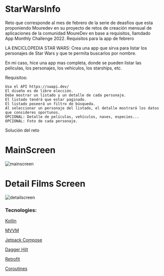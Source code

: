 # StarWarsInfo

Reto que corresponde al mes de febrero de la serie de deasfios que esta proponiendo Mouredev en su proyecto de retos de creación mensual de aplicaciones de la comunidad MoureDev en base a requisitos, llamdado App Monthly Challenge 2022.
Requisitos para la app de febrero

LA ENCICLOPEDIA STAR WARS: Crea una app que sirva para listar los personajes de Star Wars y que te permita buscarlos por nombre.

En mi caso, hice una app mas completa, donde se pueden listar las peliculas, los personajes, los vehiculos, los starships, etc.

Requisitos:

    Usa el API https://swapi.dev/
    El diseño es de libre elección.
    Debe mostrar un listado y un detalle de cada personaje.
    El listado tendrá que estar paginado.
    El listado poseerá un filtro de búsqueda.
    Al seleccionar un personaje del listado, el detalle mostrará los datos que consideres oportunos.
    OPCIONAL: Detalle de películas, vehículos, naves, especies...
    OPCIONAL: Foto de cada personaje.

Solución del reto

# MainScreen


![mainscreen](https://user-images.githubusercontent.com/73857138/175751322-217abe0d-ffda-401a-b3c0-23aa4de10cf2.jpg)


# Detail Films Screen


![detailscreen](https://user-images.githubusercontent.com/73857138/175751337-17d4bdd4-01d1-4d48-9e54-b993fc8c8dcb.jpg)



### Tecnologies: 
 


<p>
<a href="https://github.com/MrKevin574/StarWarsEncyclopedia" target="_blank">Kotlin</a>
 </p>
 <p>
<a href="https://github.com/MrKevin574/StarWarsEncyclopedia" target="_blank">MVVM</a>
 </p>
 <p>
<a href="https://github.com/MrKevin574/StarWarsEncyclopedia" target="_blank">Jetpack Compose</a>
 </p>
 <p>
<a href="https://github.com/MrKevin574/StarWarsEncyclopedia" target="_blank">Dagger Hilt</a>
 </p>
 <p >
<a href="https://github.com/MrKevin574/StarWarsEncyclopedia" target="_blank">Retrofit</a>
 </p>
 <p>
<a href="https://github.com/MrKevin574/StarWarsEncyclopedia" target="_blank">Coroutines</a>
 </p>


